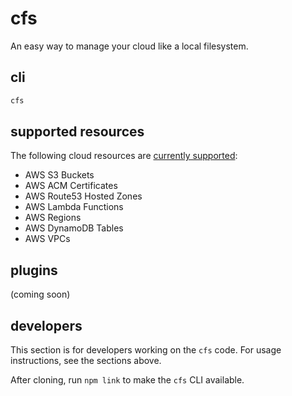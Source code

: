 # cfs

An easy way to manage your cloud like a local filesystem.

## cli

```sh
cfs
```

## supported resources

The following cloud resources are [currently supported](./src/resources/):

- AWS S3 Buckets
- AWS ACM Certificates
- AWS Route53 Hosted Zones
- AWS Lambda Functions
- AWS Regions
- AWS DynamoDB Tables
- AWS VPCs

## plugins

(coming soon)

## developers

This section is for developers working on the `cfs` code. For usage instructions, see the sections above.

After cloning, run `npm link` to make the `cfs` CLI available.

